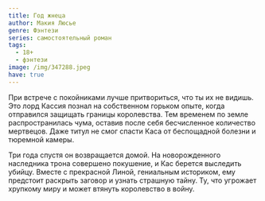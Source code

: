 ```yaml
---
title: Год жнеца
author: Макия Люсье
genre: Фэнтези
series: самостоятельный роман
tags:
  - 18+
  - фэнтези
image: /img/347288.jpeg
have: true
---
```

При встрече с покойниками лучше притвориться, что ты их не видишь. Это лорд Кассия познал на собственном горьком опыте, когда отправился защищать границы королевства. Тем временем по земле распространилась чума, оставив после себя бесчисленное количество мертвецов. Даже титул не смог спасти Каса от беспощадной болезни и тюремной камеры.



Три года спустя он возвращается домой. На новорожденного наследника трона совершено покушение, и Кас берется выследить убийцу. Вместе с прекрасной Линой, гениальным историком, ему предстоит раскрыть заговор и узнать страшную тайну. Ту, что угрожает хрупкому миру и может втянуть королевство в войну.